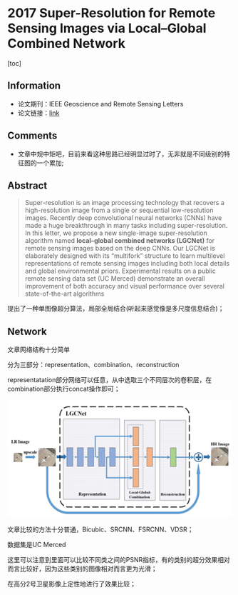 # 2017 Super-Resolution for Remote Sensing Images via Local–Global Combined Network

[toc]

## Information

* 论文期刊：IEEE Geoscience and Remote Sensing Letters
* 论文链接：[link](https://ieeexplore.ieee.org/abstract/document/7937881)

## Comments

* 文章中规中矩吧，目前来看这种思路已经明显过时了，无非就是不同级别的特征图的一个累加;

## Abstract

> Super-resolution is an image processing technology that recovers a high-resolution image from a single or sequential low-resolution images. Recently deep convolutional neural networks (CNNs) have made a huge breakthrough in many tasks including super-resolution. In this letter, we propose a new single-image super-resolution algorithm named **local–global combined networks (LGCNet)** for remote sensing images based on the deep CNNs. Our LGCNet is elaborately designed with its “multifork” structure to learn multilevel representations of remote sensing images including both local details and global environmental priors. Experimental results on a public remote sensing data set (UC Merced) demonstrate an overall improvement of both accuracy and visual performance over several state-of-the-art algorithms
>  

提出了一种单图像超分算法，局部全局结合(听起来感觉像是多尺度信息结合)；

## Network

文章网络结构十分简单

分为三部分：representation、combination、reconstruction

representatation部分网络可以任意，从中选取三个不同层次的卷积层，在combination部分执行concat操作即可；

![Untitled](2017%20Super%20b1bb7/Untitled.png)

文章比较的方法十分普通，Bicubic、SRCNN、FSRCNN、VDSR；

数据集是UC Merced

这里可以注意到里面可以比较不同类之间的PSNR指标，有的类别的超分效果相对而言比较好，因为这些类别的图像相对而言更为光滑；

在高分2号卫星影像上定性地进行了效果比较；
